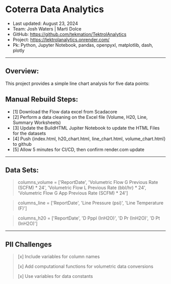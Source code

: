 # Coterra Data Analytics

- Last updated: August 23, 2024
- Team: Josh Waters | Marti Dolce
- GitHub: https://github.com/tekmation/TektrolAnalytics
- Project: https://tektrolanalytics.onrender.com/
- Pk: Python, Jupyter Notebook, pandas, openpyxl, matplotlib, dash, plotly
---
## Overview:
This project provides a simple line chart analysis for five data points:

## Manual Rebuild Steps:

- [1] Download the Flow data excel from Scadacore
- [2] Perform a data cleaning on the Excel file (Volume, H20, Line, Summary Worksheets)
- [3] Update the BuildHTML Jupiter Notebook to update the HTML Files for the datasets
- [4] Push {index.html, h20_chart.html, line_chart.html, volume_chart.html} to github
- [5] Allow 5 minutes for CI/CD, then confirm render.com update

---

## Data Sets:

> columns_volume = ['ReportDate', 'Volumetric Flow G Previous Rate (SCFM) * 24', 'Volumetric Flow L Previous Rate (bbl/hr) * 24', 'Volumetric Flow G App Previous Rate (SCFM) * 24']

> columns_line = ['ReportDate', 'Line Pressure (psi)', 'Line Temperature (F)']

> columns_h20 = ['ReportDate', 'D Pppl (InH2O)', 'D Pr (InH2O)', 'D Pt (InH2O)']

---

## PII Challenges

> [x] Include variables for column names
>
> [x] Add computational functions for volumetric data conversions
> 
>  [x] Use variables for data constants

